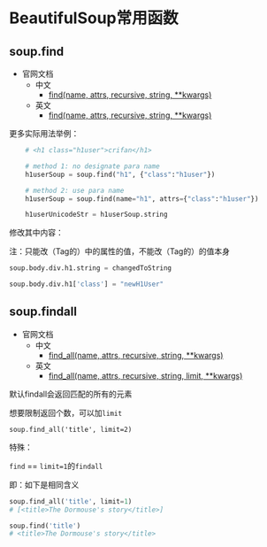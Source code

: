 # BeautifulSoup常用函数

## soup.find

* 官网文档
  * 中文
    * [find(name, attrs, recursive, string, **kwargs)](https://www.crummy.com/software/BeautifulSoup/bs4/doc.zh/#find)
  * 英文
    * [find(name, attrs, recursive, string, **kwargs)](https://www.crummy.com/software/BeautifulSoup/bs4/doc/#find)

更多实际用法举例：

```python
    # <h1 class="h1user">crifan</h1>

    # method 1: no designate para name
    h1userSoup = soup.find("h1", {"class":"h1user"})

    # method 2: use para name
    h1userSoup = soup.find(name="h1", attrs={"class":"h1user"})

    h1userUnicodeStr = h1userSoup.string
```

修改其中内容：

注：只能改（Tag的）中的属性的值，不能改（Tag的）的值本身

```python
soup.body.div.h1.string = changedToString

soup.body.div.h1['class'] = "newH1User"
```

## soup.findall

* 官网文档
  * 中文
    * [find_all(name, attrs, recursive, string, **kwargs)](https://www.crummy.com/software/BeautifulSoup/bs4/doc.zh/#find-all)
  * 英文
    * [find_all(name, attrs, recursive, string, limit, **kwargs)](https://www.crummy.com/software/BeautifulSoup/bs4/doc/#find-all)

默认findall会返回匹配的所有的元素

想要限制返回个数，可以加`limit`

`soup.find_all('title', limit=2)`

特殊：

`find` == `limit=1`的`findall`

即：如下是相同含义

```python
soup.find_all('title', limit=1)
# [<title>The Dormouse's story</title>]

soup.find('title')
# <title>The Dormouse's story</title>
```
